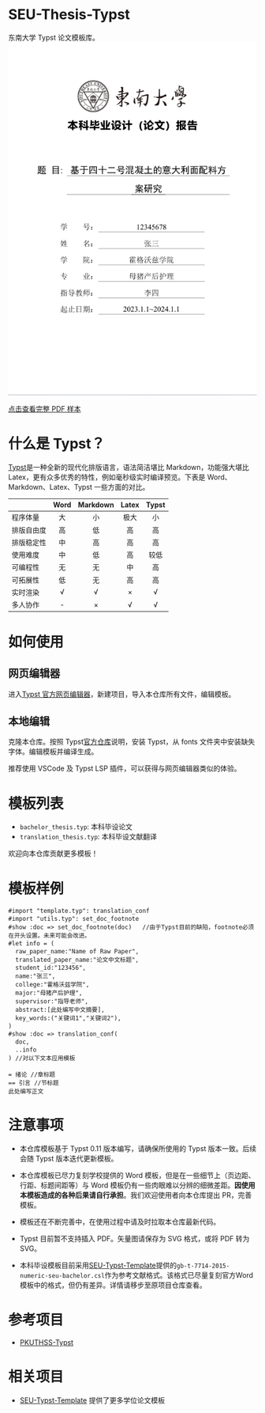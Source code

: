 # SEU-Thesis-Typst

东南大学 Typst 论文模板库。
![SEU-Thesis-Typst](./figures/preview.png)

[点击查看完整 PDF 样本](./bachelor_thesis.pdf)

# 什么是 Typst？

[Typst](https://typst.app/)是一种全新的现代化排版语言，语法简洁堪比 Markdown，功能强大堪比 Latex，更有众多优秀的特性，例如毫秒级实时编译预览。下表是 Word、Markdown、Latex、Typst 一些方面的对比。

|            | Word | Markdown | Latex | Typst |
| :--------- | :--: | :------: | :---: | :---: |
| 程序体量   |  大  |    小    | 极大  |  小   |
| 排版自由度 |  高  |    低    |  高   |  高   |
| 排版稳定性 |  中  |    高    |  高   |  高   |
| 使用难度   |  中  |    低    |  高   | 较低  |
| 可编程性   |  无  |    无    |  中   |  高   |
| 可拓展性   |  低  |    无    |  高   |  高   |
| 实时渲染   |  √   |    √     |   ×   |   √   |
| 多人协作   |  -   |    ×     |   √   |   √   |

# 如何使用

## 网页编辑器

进入[Typst 官方网页编辑器](https://typst.app/)，新建项目，导入本仓库所有文件，编辑模板。

## 本地编辑

克隆本仓库。按照 Typst[官方仓库](https://github.com/typst/typst)说明，安装 Typst，从 fonts 文件夹中安装缺失字体。编辑模板并编译生成。

推荐使用 VSCode 及 Typst LSP 插件，可以获得与网页编辑器类似的体验。

# 模板列表

- `bachelor_thesis.typ`: 本科毕设论文
- `translation_thesis.typ`: 本科毕设文献翻译

欢迎向本仓库贡献更多模板！

# 模板样例

```typst
#import "template.typ": translation_conf
#import "utils.typ": set_doc_footnote
#show :doc => set_doc_footnote(doc)   //由于Typst目前的缺陷，footnote必须在开头设置。未来可能会改进。
#let info = (
  raw_paper_name:"Name of Raw Paper",
  translated_paper_name:"论文中文标题",
  student_id:"123456",
  name:"张三",
  college:"霍格沃兹学院",
  major:"母猪产后护理",
  supervisor:"指导老师",
  abstract:[此处编写中文摘要],
  key_words:("关键词1","关键词2"),
)
#show :doc => translation_conf(
  doc,
  ..info
) //对以下文本应用模板

= 绪论 //章标题
== 引言 //节标题
此处编写正文
```

# 注意事项

- 本仓库模板基于 Typst 0.11 版本编写，请确保所使用的 Typst 版本一致。后续会随 Typst 版本迭代更新模板。

- 本仓库模板已尽力复刻学校提供的 Word 模板，但是在一些细节上（页边距、行距、标题间距等）与 Word 模板仍有一些肉眼难以分辨的细微差距。**因使用本模板造成的各种后果请自行承担**。我们欢迎使用者向本仓库提出 PR，完善模板。

- 模板还在不断完善中，在使用过程中请及时拉取本仓库最新代码。

- Typst 目前暂不支持插入 PDF。矢量图请保存为 SVG 格式，或将 PDF 转为 SVG。

- 本科毕设模板目前采用[SEU-Typst-Template](https://github.com/csimide/SEU-Typst-Template)提供的`gb-t-7714-2015-numeric-seu-bachelor.csl`作为参考文献格式。该格式已尽量复刻官方Word模板中的格式，但仍有差异。详情请移步至原项目仓库查看。

# 参考项目

- [PKUTHSS-Typst](https://github.com/lucifer1004/pkuthss-typst)

# 相关项目

- [SEU-Typst-Template](https://github.com/csimide/SEU-Typst-Template) 提供了更多学位论文模板
